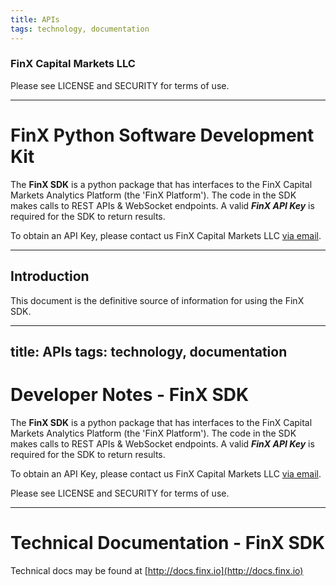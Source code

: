 ```yaml
---
title: APIs
tags: technology, documentation
---
```


### FinX Capital Markets LLC

Please see LICENSE and SECURITY for terms of use.

***

# FinX Python Software Development Kit

The **FinX SDK** is a python package that has interfaces to the FinX Capital Markets
Analytics Platform (the 'FinX Platform'). The code in the SDK makes calls to REST APIs 
& WebSocket endpoints. A valid ___FinX API Key___ is required for the SDK to return results.

To obtain an API Key, please contact us FinX Capital Markets LLC [via email](mailto:info@finx.io).

***

## Introduction

This document is the definitive source of information for using the FinX SDK.

---
title: APIs
tags: technology, documentation
---

# Developer Notes - FinX SDK

The **FinX SDK** is a python package that has interfaces to the FinX Capital Markets
Analytics Platform (the 'FinX Platform'). The code in the SDK makes calls to REST APIs 
& WebSocket endpoints. A valid ___FinX API Key___ is required for the SDK to return results.

To obtain an API Key, please contact us FinX Capital Markets LLC [via email](mailto:info@finx.io).

Please see LICENSE and SECURITY for terms of use.

***

# Technical Documentation - FinX SDK

Technical docs may be found at [http://docs.finx.io](http://docs.finx.io)

